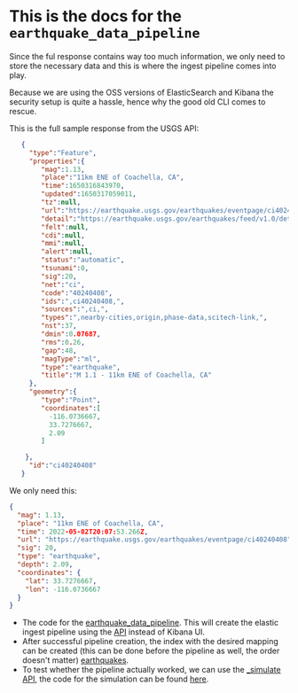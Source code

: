 # This is the docs for the `earthquake_data_pipeline`
Since the ful response contains way too much information, we only need to store the necessary data and this is where the ingest pipeline comes into play.

Because we are using the OSS versions of ElasticSearch and Kibana the security setup is quite a hassle, hence why the good old CLI comes to rescue.

This is the full sample response from the USGS API:
```json
   {
     "type":"Feature",
     "properties":{
        "mag":1.13,
        "place":"11km ENE of Coachella, CA",
        "time":1650316843970,
        "updated":1650317059011,
        "tz":null, 
        "url":"https://earthquake.usgs.gov/earthquakes/eventpage/ci40240408",
        "detail":"https://earthquake.usgs.gov/earthquakes/feed/v1.0/detail/ci40240408.geojson",                
        "felt":null,
        "cdi":null,
        "mmi":null,
        "alert":null,
        "status":"automatic",
        "tsunami":0,
        "sig":20,
        "net":"ci",
        "code":"40240408",
        "ids":",ci40240408,",
        "sources":",ci,",
        "types":",nearby-cities,origin,phase-data,scitech-link,",
        "nst":37,
        "dmin":0.07687,
        "rms":0.26,
        "gap":48,
        "magType":"ml",
        "type":"earthquake",
        "title":"M 1.1 - 11km ENE of Coachella, CA"
     },
     "geometry":{
        "type":"Point",
        "coordinates":[
          -116.0736667,
          33.7276667,
          2.09
        ]

    },
     "id":"ci40240408"
   }
```

We only need this:
```json
{
  "mag": 1.13,
  "place": "11km ENE of Coachella, CA",
  "time": 2022-05-02T20:07:53.266Z,
  "url": "https://earthquake.usgs.gov/earthquakes/eventpage/ci40240408",
  "sig": 20,
  "type": "earthquake",
  "depth": 2.09,
  "coordinates": {
    "lat": 33.7276667,
    "lon": -116.0736667
  }
}
```

* The code for the [earthquake_data_pipeline](../elastic/earthquake_data_pipeline.json). This will create the elastic ingest pipeline using the [API](https://www.elastic.co/guide/en/elasticsearch/reference/7.10/pipeline.html) instead of Kibana UI.
* After successful pipeline creation, the index with the desired mapping can be created (this can be done before the pipeline as well, the order doesn't matter) [earthquakes](../elastic/earthquakes.json).
* To test whether the pipeline actually worked, we can use the [_simulate API](https://www.elastic.co/guide/en/elasticsearch/reference/7.10/simulate-pipeline-api.html), the code for the simulation can be found [here](../elastic/earthquake_data_pipeline_SIMULATION.json).